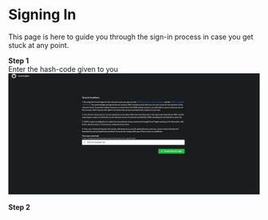 # Signing In
This page is here to guide you through the sign-in process in case you get stuck at any point.

**Step 1**<br>
Enter the hash-code given to you<br>
<img src="images/step-1-alt.png">

**Step 2**
